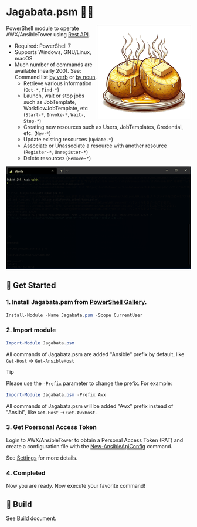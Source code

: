 # Jagabata.psm 🥔🧈
<img src="docs/img/Jagabata.png" width="256" height="256" align="right"/>

PowerShell module to operate AWX/AnsibleTower using [Rest API].

- Required: PowerShell 7
- Supports Windows, GNU/Linux, macOS
- Much number of commands are available (nearly 200). See: Command list [by verb] or [by noun].
  - Retrieve various information (`Get-*`, `Find-*`)
  - Launch, wait or stop jobs such as JobTemplate, WorkflowJobTemplate, etc (`Start-*`, `Invoke-*`, `Wait-`, `Stop-*`)
  - Creating new resources such as Users, JobTemplates, Credential, etc. (`New-*`)
  - Update existing resources (`Update-*`)
  - Associate or Unassociate a resource with another resource (`Register-*`, `Unregister-*`)
  - Delete resources (`Remove-*`)

[by verb]: docs/en-US/CommandListByVerb.md
[by noun]: docs/en-US/CommandListByNoun.md

![demo1](docs/img/Jagabata.psm-demo-1.gif)

## 🚀 Get Started

### 1. Install Jagabata.psm from [PowerShell Gallery].

```powershell
Install-Module -Name Jagabata.psm -Scope CurrentUser
```

### 2. Import module

```powershell
Import-Module Jagabata.psm
```

All commands of Jagabata.psm are added "Ansible" prefix by default, like `Get-Host` -> `Get-AnsibleHost`

> [!TIP]
> Please use the `-Prefix` parameter to change the prefix.
> For example:
> ```powershell
> Import-Module Jagabata.psm -Prefix Awx
> ```
> All commands of Jagabata.psm will be added "Awx" prefix instead of "Ansibl", like `Get-Host` -> `Get-AwxHost`.

### 3. Get Poersonal Access Token

Login to AWX/AnsibleTower to obtain a Personal Access Token (PAT) and
create a configuration file with the [New-AnsibleApiConfig](./docs/en-US/cmdlets/New-AnsibleApiConfig.md) command.

See [Settings](./docs/en-US/settings.md) for more details.

### 4. Completed

Now you are ready. Now execute your favorite command!

## 🚧 Build

See [Build](./docs/en-US/build.md) document.

[Rest API]: https://ansible.readthedocs.io/projects/awx/en/latest/rest_api/index.html "AWX API Reference — Ansible AWX community documentation"
[Powershell Gallery]: https://www.powershellgallery.com/packages/Jagabata.psm
